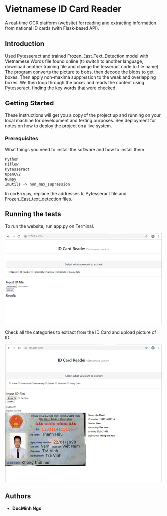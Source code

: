 # Vietnamese ID Card Reader

A real-time OCR platform (website) for reading and extracting information from national ID cards (with Flask-based API).

## Introduction

Used Pytesseract and trained Frozen_East_Text_Detection model with Vietnamese Words file found online (to switch to another language, download another training file and change the tesseract code to file name). The program converts the picture to blobs, then decode the blobs to get boxes. Then apply non-maxima suppression to the weak and overlapping boxes. We then loop through the boxes and reads the content using Pytesseract, finding the key words that were checked.

## Getting Started

These instructions will get you a copy of the project up and running on your local machine for development and testing purposes. See deployment for notes on how to deploy the project on a live system.

### Prerequisites

What things you need to install the software and how to install them

```
Python
Pillow
Pytesseract
OpenCV2
Numpy
Imutils -> non_max_supression

```
In ocrErry.py, replace the addresses to Pytesseract file and Frozen_East_text_detection files.

## Running the tests

To run the website, run app.py on Terminal.

![Image description](ocr.PNG)

Check all the categories to extract from the ID Card and upload picture of ID.

![Image description](ocr3.PNG)


## Authors

* **DucMinh Ngo**

